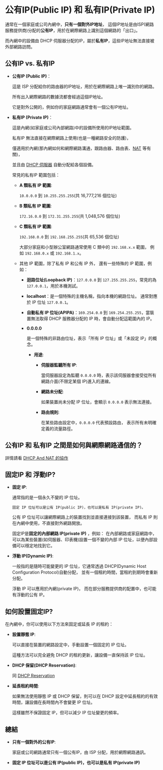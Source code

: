 # 公有IP(Public IP) 和 私有IP(Private IP)

通常在一個家庭或公司內網中，**只有一個對外IP地址**，
這個IP地址是由ISP(網路服務提供商)分配的**公有IP**，用於在網際網路上識別這個網路的「出口」。

而內網中的設備由 DHCP 伺服器分配的IP，屬於**私有IP**，這些IP地址無法直接被外部網路訪問。

## 公有IP vs. 私有IP

- **公有IP (Public IP)**：

  這是 ISP 分配給你的路由器的IP地址，用於在網際網路上唯一識別你的網路。

  所有出入網際網路的數據流都會經過這個IP地址。

  它是對外公開的，例如你的家庭網路通常會有一個公有IP地址。

- **私有IP (Private IP)**：

  這是內網(如家庭或公司內部網路)中的設備所使用的IP地址範圍。

  私有IP 無法直接在網際網路上使用(也是一種網路安全的防護)，

  僅適用於內網(那內網如何和網際網路溝通，跟路由器、路由表、[NAT](./nat.md) 等有關)，

  並且由 [DHCP 伺服器](./dhcp.md) 自動分配給各個設備。

  常見的私有IP 範圍包括：

  - **A 類私有 IP 範圍**:

    `10.0.0.0` 到 `10.255.255.255`(共 16,777,216 個位址)

  - **B 類私有 IP 範圍**:

    `172.16.0.0` 到 `172.31.255.255`(共 1,048,576 個位址)

  - **C 類私有 IP 範圍**:

    `192.168.0.0` 到 `192.168.255.255`(共 65,536 個位址)

    大部分家庭和小型辦公室網路通常使用 C 類中的 `192.168.x.x` 範圍，
    例如 `192.168.0.x` 或 `192.168.1.x`。

  - 其他 IP 範圍，除了私有 IP 和公有 IP 外，
    還有一些特殊的 IP 範圍，例如：

    - **迴路位址(Loopback IP)**：`127.0.0.0` 到 `127.255.255.255`，常見的為 `127.0.0.1`，用於本機測試。

    - **localhost**：是一個特殊的主機名稱，指向本機的網路位址。
      通常對應於 IP 位址 `127.0.0.1`。

    - **自動私有 IP 位址(APIPA)**：`169.254.0.0` 到 `169.254.255.255`，當裝置無法取得 DHCP 服務器分配的 IP 時，會自動分配這範圍內的 IP。

    - **0.0.0.0**

      是一個特殊的非路由位址，表示「所有 IP 位址」或「未設定 IP」的概念。

      - **用途**:

        - **伺服器監聽所有 IP**:

          當伺服器設定為監聽 `0.0.0.0` 時，表示該伺服器會接受從所有網路介面(不限定某個 IP)進入的連線。

        - **網路未分配**:

          如果裝置尚未分配 IP 位址，會顯示 `0.0.0.0` 表示無法連接。

        - **路由規則**:

          在某些路由設定中，`0.0.0.0` 代表預設路由，
          表示所有未明確定義的流量路徑。

## 公有IP 和 私有IP 之間是如何與網際網路通信的？

詳情請看 [DHCP And NAT 的協作](./dhcp-and-nat.md)

## 固定IP 和 浮動IP?

- **固定 IP**:

  通常指的是一個永久不變的 IP 位址。

  `固定 IP 位址可以是公有 IP(public IP)，也可以是私有 IP(private IP)。`

  公有 IP 位址可以讓網際網路上的裝置找到並直接連接到該裝置，
  而私有 IP 則在內網中使用，不直接對外網路開放。

  固定IP是**固定的內部網路 IP(private IP)** ，例如：
  在內部網路或家庭網路中，可以為某些裝置(如伺服器、印表機)設置一個不變的內部 IP 位址，以便內部設備可以穩定地找到它。

- **浮動 IP(Dynamic IP)**:

  一般指的是隨時可能變更的 IP 位址，它通常透過 DHCP(Dynamic Host Configuration Protocol)自動分配，
  並有一個租約時間，當租約到期時會重新分配。

  浮動 IP 可以應用於內網(private IP)，
  而在部分服務提供商的配置中，也可能有浮動的公有 IP。

## 如何設置固定IP?

在內網中，你可以使用以下方法來固定或延長 IP 的租約：

- **設置靜態 IP**:

  可以直接在裝置的網路設定中，手動設置一個固定的 IP 位址。

  這種方法可以完全避免 DHCP 的租約更新，讓設備一直保持該 IP 位址。

- **DHCP 保留(DHCP Reservation)**:

  同 [DHCP Reservation](./dhcp-deservation.md)

- **延長租約時間**:

  如果無法使用靜態 IP 或 DHCP 保留，則可以在 DHCP 設定中延長租約的有效時間，讓設備在長時間內不會變更 IP 位址。

  這樣雖然不保證固定 IP，但可以減少 IP 位址變更的頻率。

## 總結

- **只有一個對外的公有IP**:

  家庭或公司網路通常只有一個公有IP，由 ISP 分配，用於網際網路通訊。

- **固定 IP 位址可以是公有 IP(public IP)，也可以是私有 IP(private IP)**
